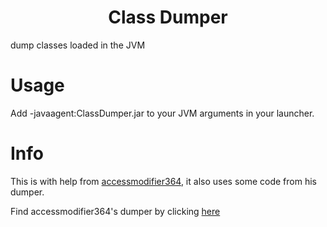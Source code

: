 <h1 align="center">Class Dumper</h1>
dump classes loaded in the JVM

# Usage
Add -javaagent:ClassDumper.jar to your JVM arguments in your launcher.

[1]: https://github.com/accessmodifier364/
[2]: https://github.com/accessmodifier364/Dumper

# Info
This is with help from [accessmodifier364][1], it also uses some code from his dumper.

Find accessmodifier364's dumper by clicking [here][2]
